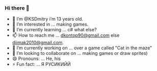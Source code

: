 ### Hi there 👋
- 👋 I’m @KSDmitry i’m 13 years old.
- 👀 I’m interested in ... making games.
- 🌱 I’m currently learning ... c# what else?
- 📫 How to reach me ... dkontop90@gmail.com else diimak2010@gmail.com.
- 🔭 I’m currently working on ... over a game called "Cat in the maze"
- 👯 I’m looking to collaborate on ... making games or draw sprites)
- 😄 Pronouns: ... He, his
- ⚡ Fun fact: ... Я РУСИКИЙЙ

